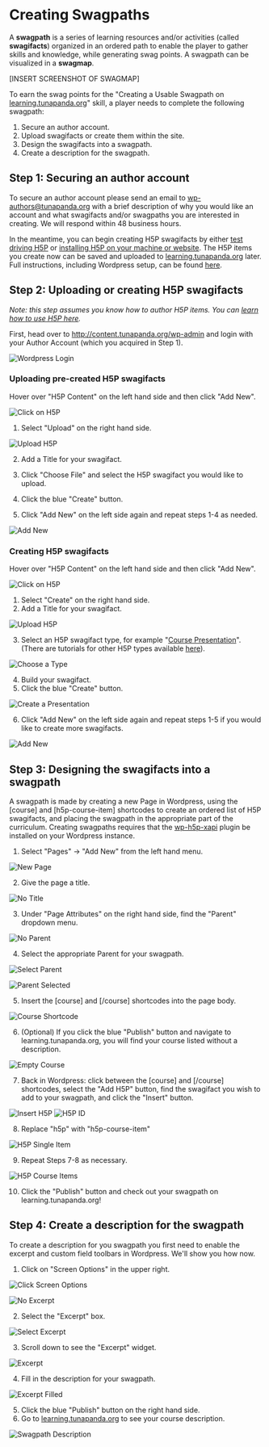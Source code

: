 # Creating Swagpaths

A **swagpath** is a series of learning resources and/or activities (called **swagifacts**) organized in an ordered path to enable the player to gather skills and knowledge, while generating swag points. A swagpath can be visualized in a **swagmap**.

[INSERT SCREENSHOT OF SWAGMAP]

To earn the swag points for the "Creating a Usable Swagpath on [learning.tunapanda.org](http://content.tunapanda.org)" skill, a player needs to complete the following swagpath:
 1. Secure an author account.
 2. Upload swagifacts or create them within the site.
 3. Design the swagifacts into a swagpath.
 4. Create a description for the swagpath.

## Step 1: Securing an author account

To secure an author account please send an email to wp-authors@tunapanda.org with a brief description of why you would like an account and what swagifacts and/or swagpaths you are interested in creating. We will respond within 48 business hours.

In the meantime, you can begin creating H5P swagifacts by either [test driving H5P](https://h5p.org/testdrive-h5p) or [installing H5P on your machine or website](https://h5p.org/installation). The H5P items you create now can be saved and uploaded to [learning.tunapanda.org](http://content.tunapanda.org) later. Full instructions, including Wordpress setup, can be found [here](https://h5p.org/documentation/setup/wordpress).

## Step 2: Uploading or creating H5P swagifacts

_Note: this step assumes you know how to author H5P items. You can [learn how to use H5P here](https://h5p.org/documentation/for-authors)._

First, head over to http://content.tunapanda.org/wp-admin and login with your Author Account (which you acquired in Step 1).

![Wordpress Login](https://github.com/tunapanda/TI-wp-content-theme/blob/master/meta/contribute/logincontentwpadmin.png)

### Uploading pre-created H5P swagifacts

Hover over "H5P Content" on the left hand side and then click "Add New".

![Click on H5P](https://github.com/tunapanda/TI-wp-content-theme/blob/master/meta/contribute/clickh5psmall.png)

1. Select "Upload" on the right hand side.

 ![Upload H5P](https://github.com/tunapanda/TI-wp-content-theme/blob/master/meta/contribute/uploadh5p.png)

2. Add a Title for your swagifact.
3. Click "Choose File" and select the H5P swagifact you would like to upload.

4. Click the blue "Create" button.
5. Click "Add New" on the left side again and repeat steps 1-4 as needed.

 ![Add New](https://github.com/tunapanda/TI-wp-content-theme/blob/master/meta/contribute/addnewagain.png)

### Creating H5P swagifacts 

Hover over "H5P Content" on the left hand side and then click "Add New".

![Click on H5P](https://github.com/tunapanda/TI-wp-content-theme/blob/master/meta/contribute/clickh5psmall.png)

1. Select "Create" on the right hand side.
2. Add a Title for your swagifact.

 ![Upload H5P](https://github.com/tunapanda/TI-wp-content-theme/blob/master/meta/contribute/createh5p.png)

3. Select an H5P swagifact type, for example "[Course Presentation](https://h5p.org/tutorial-course-presentation)". (There are tutorials for other H5P types available [here](https://h5p.org/documentation/for-authors/tutorials)).

 ![Choose a Type](https://github.com/tunapanda/TI-wp-content-theme/blob/master/meta/contribute/h5ptype.png)

4. Build your swagifact.
5. Click the blue "Create" button.

 ![Create a Presentation](https://github.com/tunapanda/TI-wp-content-theme/blob/master/meta/contribute/createpresentation.png)

6. Click "Add New" on the left side again and repeat steps 1-5 if you would like to create more swagifacts.

 ![Add New](https://github.com/tunapanda/TI-wp-content-theme/blob/master/meta/contribute/addnewagain.png)

## Step 3: Designing the swagifacts into a swagpath

A swagpath is made by creating a new Page in Wordpress, using the [course] and [h5p-course-item] shortcodes to create an ordered list of H5P swagifacts, and placing the swagpath in the appropriate part of the curriculum. Creating swagpaths requires that the [wp-h5p-xapi](https://wordpress.org/plugins/wp-h5p-xapi/) plugin be installed on your Wordpress instance.

1. Select "Pages" -> "Add New" from the left hand menu.

 ![New Page](https://github.com/tunapanda/TI-wp-content-theme/blob/master/meta/contribute/newpage.png)

2. Give the page a title.

 ![No Title](https://github.com/tunapanda/TI-wp-content-theme/blob/master/meta/contribute/notitle.png)

3. Under "Page Attributes" on the right hand side, find the "Parent" dropdown menu.

 ![No Parent](https://github.com/tunapanda/TI-wp-content-theme/blob/master/meta/contribute/noparent.png)

4. Select the appropriate Parent for your swagpath.

 ![Select Parent](https://github.com/tunapanda/TI-wp-content-theme/blob/master/meta/contribute/selectingparent.png)

 ![Parent Selected](https://github.com/tunapanda/TI-wp-content-theme/blob/master/meta/contribute/parentselected.png)

5. Insert the [course] and [/course] shortcodes into the page body.

 ![Course Shortcode](https://github.com/tunapanda/TI-wp-content-theme/blob/master/meta/contribute/courseshortcode.png)

6. (Optional) If you click the blue "Publish" button and navigate to learning.tunapanda.org, you will find your course listed without a description.

 ![Empty Course](https://github.com/tunapanda/TI-wp-content-theme/blob/master/meta/contribute/emptycourse.png)

7. Back in Wordpress: click between the [course] and [/course] shortcodes, select the "Add H5P" button, find the swagifact you wish to add to your swagpath, and click the "Insert" button.

 ![Insert H5P](https://github.com/tunapanda/TI-wp-content-theme/blob/master/meta/contribute/inserth5p.png)
 ![H5P ID](https://github.com/tunapanda/TI-wp-content-theme/blob/master/meta/contribute/h5pid.png)

8. Replace "h5p" with "h5p-course-item"
 
 ![H5P Single Item](https://github.com/tunapanda/TI-wp-content-theme/blob/master/meta/contribute/h5pcourseitem.png)

9. Repeat Steps 7-8 as necessary.

 ![H5P Course Items](https://github.com/tunapanda/TI-wp-content-theme/blob/master/meta/contribute/h5pcourseitems.png)

10. Click the "Publish" button and check out your swagpath on learning.tunapanda.org!

## Step 4: Create a description for the swagpath

To create a description for you swagpath you first need to enable the excerpt and custom field toolbars in Wordpress. We'll show you how now.

1. Click on "Screen Options" in the upper right.

 ![Click Screen Options](https://github.com/tunapanda/TI-wp-content-theme/blob/master/meta/contribute/clickscreenoptions.png)

 ![No Excerpt](https://github.com/tunapanda/TI-wp-content-theme/blob/master/meta/contribute/noexcerpt.png)

2. Select the "Excerpt" box.

 ![Select Excerpt](https://github.com/tunapanda/TI-wp-content-theme/blob/master/meta/contribute/selectexcerpt.png)

3. Scroll down to see the "Excerpt" widget.

 ![Excerpt](https://github.com/tunapanda/TI-wp-content-theme/blob/master/meta/contribute/excerptwidget.png)

4. Fill in the description for your swagpath.

 ![Excerpt Filled](https://github.com/tunapanda/TI-wp-content-theme/blob/master/meta/contribute/excerptfilled.png)

5. Click the blue "Publish" button on the right hand side.
6. Go to [learning.tunapanda.org](content.tunapanda.org) to see your course description.

 ![Swagpath Description](https://github.com/tunapanda/TI-wp-content-theme/blob/master/meta/contribute/swagpathdescription.png)
